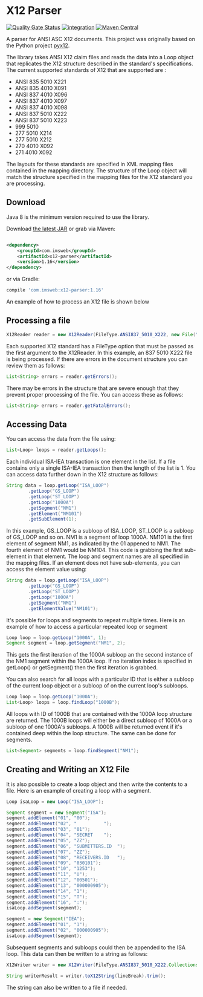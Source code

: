 # X12 Parser

[![Quality Gate Status](https://sonarcloud.io/api/project_badges/measure?project=imsweb_x12-parser&metric=alert_status)](https://sonarcloud.io/summary/new_code?id=imsweb_x12-parser)
[![integration](https://github.com/imsweb/x12-parser/workflows/integration/badge.svg)](https://github.com/imsweb/x12-parser/actions)
[![Maven Central](https://maven-badges.herokuapp.com/maven-central/com.imsweb/x12-parser/badge.svg)](https://maven-badges.herokuapp.com/maven-central/com.imsweb/x12-parser)

A parser for ANSI ASC X12 documents. This project was originally based on the Python project [pyx12](https://github.com/azoner/pyx12).

The library takes ANSI X12 claim files and reads the data into a Loop object that replicates the X12 structure described in the standard's specifications. The current supported standards of X12 that
are supported are :

- ANSI 835 5010 X221
- ANSI 835 4010 X091
- ANSI 837 4010 X096
- ANSI 837 4010 X097
- ANSI 837 4010 X098
- ANSI 837 5010 X222
- ANSI 837 5010 X223
- 999 5010
- 277 5010 X214
- 277 5010 X212
- 270 4010 X092
- 271 4010 X092

The layouts for these standards are specified in XML mapping files contained in the mapping directory. The structure of the Loop object will match the structure specified in the mapping files for
the X12 standard you are processing.

## Download

Java 8 is the minimum version required to use the library.

Download [the latest JAR][1] or grab via Maven:

```xml

<dependency>
    <groupId>com.imsweb</groupId>
    <artifactId>x12-parser</artifactId>
    <version>1.16</version>
</dependency>
```

or via Gradle:

```groovy
compile 'com.imsweb:x12-parser:1.16'
```

[1]: http://repository.sonatype.org/service/local/artifact/maven/redirect?r=central-proxy&g=com.imsweb&a=x12-parser&v=LATEST

An example of how to process an X12 file is shown below

## Processing a file

```java
X12Reader reader = new X12Reader(FileType.ANSI837_5010_X222, new File("/path/file.txt"));
```

Each supported X12 standard has a FileType option that must be passed as the first argument to the X12Reader. In this example, an 837 5010 X222 file is being processed. If there are errors in the
document structure you can review them as follows:

```java
List<String> errors = reader.getErrors();
```

There may be errors in the structure that are severe enough that they prevent proper processing of the file. You can access these as follows:

```java
List<String> errors = reader.getFatalErrors();
```

## Accessing Data

You can access the data from the file using:

```java
List<Loop> loops = reader.getLoops();
```

Each individual ISA-IEA transaction is one element in the list. If a file contains only a single ISA-IEA transaction then the length of the list is 1. You can access data further down in the X12
structure
as follows:

```java
String data = loop.getLoop("ISA_LOOP")
        .getLoop("GS_LOOP")
        .getLoop("ST_LOOP")
        .getLoop("1000A")
        .getSegment("NM1")
        .getElement("NM101")
        .getSubElement(1);
```

In this example, GS_LOOP is a subloop of ISA_LOOP, ST_LOOP is a subloop of GS_LOOP and so on. NM1 is a segment of loop 1000A. NM101 is the first element of segment NM1, as indicated by the 01 appened
to NM1. The fourth element of NM1 would be NM104. This code is grabbing the first sub-element in that element. The loop and segment names are all specified in the mapping files. If an element does not
have sub-elements, you can access the element value using:

```java
String data = loop.getLoop("ISA_LOOP")
        .getLoop("GS_LOOP")
        .getLoop("ST_LOOP")
        .getLoop("1000A")
        .getSegment("NM1")
        .getElementValue("NM101");
```

It's possible for loops and segments to repeat multiple times. Here is an example of how to access a particular repeated loop or segment

```java
Loop loop = loop.getLoop("1000A", 1);
Segment segment = loop.getSegment("NM1", 2);
```

This gets the first iteration of the 1000A subloop an the second instance of the NM1 segment within the 1000A loop. If no iteration index is specified in getLoop() or getSegment() then the first
iteration is grabbed.

You can also search for all loops with a particular ID that is either a subloop of the current loop object or a subloop of on the current loop's subloops.

```java
Loop loop = loop.getLoop("1000A");
List<Loop> loops = loop.findLoop("1000B");
```

All loops with ID of 1000B that are contained with the 1000A loop structure are returned. The 1000B loops will either be a direct subloop of 1000A or a subloop of one 1000A's subloops. A 1000B will be
returned event if it's contained deep within the loop structure. The same can be done for segments.

```java
List<Segment> segments = loop.findSegment("NM1");
```

## Creating and Writing an X12 File

It is also possible to create a loop object and then write the contents to a file. Here is an example of creating a loop with a segment.

```java
Loop isaLoop = new Loop("ISA_LOOP");

Segment segment = new Segment("ISA");
segment.addElement("01", "00");
segment.addElement("02", "          ");
segment.addElement("03", "01");
segment.addElement("04", "SECRET    ");
segment.addElement("05", "ZZ");
segment.addElement("06", "SUBMITTERS.ID  ");
segment.addElement("07", "ZZ");
segment.addElement("08", "RECEIVERS.ID   ");
segment.addElement("09", "030101");
segment.addElement("10", "1253");
segment.addElement("11", "U");
segment.addElement("12", "00501");
segment.addElement("13", "000000905");
segment.addElement("14", "1");
segment.addElement("15", "T");
segment.addElement("16", ":");
isaLoop.addSegment(segment);

segment = new Segment("IEA");
segment.addElement("01", "1");
segment.addElement("02", "000000905");
isaLoop.addSegment(segment);
```

Subsequent segments and subloops could then be appended to the ISA loop. This data can then be written to a string as follows:

```java
X12Writer writer = new X12Writer(FileType.ANSI837_5010_X222,Collections.singletonList(isaLoop), separators);

String writerResult = writer.toX12String(lineBreak).trim();
```

The string can also be written to a file if needed.
